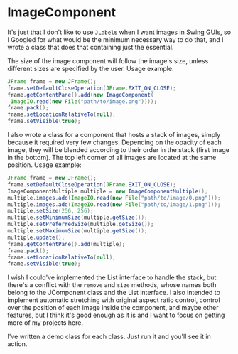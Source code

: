 # ImageComponent

It's just that I don't like to use `JLabel`s when I want images in Swing GUIs, so I Googled for what would be the minimum necessary way to do that, and I wrote a class that does that containing just the essential.

The size of the image component will follow the image's size, unless different sizes are specified by the user. Usage example:
```java
JFrame frame = new JFrame();
frame.setDefaultCloseOperation(JFrame.EXIT_ON_CLOSE);
frame.getContentPane().add(new ImageComponent(
 ImageIO.read(new File("path/to/image.png"))));
frame.pack();
frame.setLocationRelativeTo(null);
frame.setVisible(true);
```
I also wrote a class for a component that hosts a stack of images, simply because it required very few changes. Depending on the opacity of each image, they will be blended according to their order in the stack (first image in the bottom). The top left corner of all images are located at the same position. Usage example:
```java
JFrame frame = new JFrame();
frame.setDefaultCloseOperation(JFrame.EXIT_ON_CLOSE);
ImageComponentMultiple multiple = new ImageComponentMultiple();
multiple.images.add(ImageIO.read(new File("path/to/image/0.png")));
multiple.images.add(ImageIO.read(new File("path/to/image/1.png")));
multiple.setSize(256, 256);
multiple.setMinimumSize(multiple.getSize());
multiple.setPreferredSize(multiple.getSize());
multiple.setMaximumSize(multiple.getSize());
multiple.update();
frame.getContentPane().add(multiple);
frame.pack();
frame.setLocationRelativeTo(null);
frame.setVisible(true);
```
I wish I could've implemented the List interface to handle the stack, but there's a conflict with the `remove` and `size` methods, whose names both belong to the JComponent class and the List interface. I also intended to implement automatic stretching with original aspect ratio control, control over the position of each image inside the component, and maybe other features, but I think it's good enough as it is and I want to focus on getting more of my projects here.

I've written a demo class for each class. Just run it and you'll see it in action.
